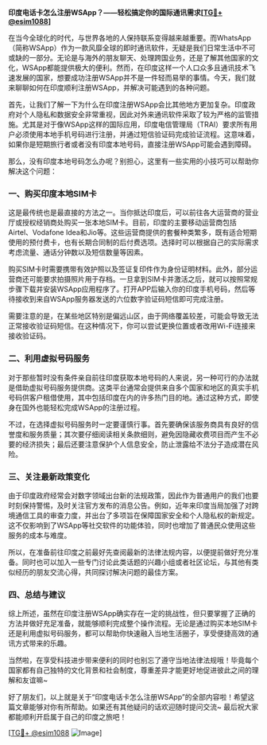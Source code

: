 **印度电话卡怎么注册WSApp？——轻松搞定你的国际通讯需求[[TG💪+ @esim1088](https://t.me/s/esim1088)]**

在当今全球化的时代，与世界各地的人保持联系变得越来越重要。而WhatsApp（简称WSApp）作为一款风靡全球的即时通讯软件，无疑是我们日常生活中不可或缺的一部分。无论是与海外的朋友聊天、处理跨国业务，还是了解其他国家的文化，WSApp都能提供极大的便利。然而，在印度这样一个人口众多且通讯技术飞速发展的国家，想要成功注册WSApp并不是一件轻而易举的事情。今天，我们就来聊聊如何在印度顺利注册WSApp，并解决可能遇到的各种问题。

首先，让我们了解一下为什么在印度注册WSApp会比其他地方更加复杂。印度政府对个人隐私和数据安全非常重视，因此对外来通讯软件采取了较为严格的监管措施。尤其是对于像WSApp这样的国际应用，印度电信管理局（TRAI）要求所有用户必须使用本地手机号码进行注册，并通过短信验证码完成验证流程。这意味着，如果你是短期旅行者或者没有印度本地号码，直接注册WSApp可能会遇到障碍。

那么，没有印度本地号码怎么办呢？别担心，这里有一些实用的小技巧可以帮助你解决这个问题：

### 一、购买印度本地SIM卡

这是最传统也是最直接的方法之一。当你抵达印度后，可以前往各大运营商的营业厅或授权经销商处购买一张本地SIM卡。目前，印度的主要移动运营商包括Airtel、Vodafone Idea和Jio等。这些运营商提供的套餐种类繁多，既有适合短期使用的预付费卡，也有长期合同制的后付费选项。选择时可以根据自己的实际需求考虑流量、通话分钟数以及短信数量等因素。

购买SIM卡时需要携带有效护照以及签证复印件作为身份证明材料。此外，部分运营商还可能要求拍摄照片用于存档。一旦拿到SIM卡并激活之后，就可以按照常规步骤下载并安装WSApp应用程序了。打开APP后输入你的印度手机号码，然后等待接收到来自WSApp服务器发送的六位数字验证码短信即可完成注册。

需要注意的是，在某些地区特别是偏远山区，由于网络覆盖较差，可能会导致无法正常接收验证码短信。在这种情况下，你可以尝试更换位置或者改用Wi-Fi连接来接收验证码。

### 二、利用虚拟号码服务

对于那些暂时没有条件亲自前往印度获取本地号码的人来说，另一种可行的办法就是借助虚拟号码服务提供商。这类平台通常会提供来自多个国家和地区的真实手机号码供客户租借使用，其中包括印度在内的许多热门目的地。通过这种方式，即使身在国外也能轻松完成WSApp的注册过程。

不过，在选择虚拟号码服务时一定要谨慎行事。首先要确保该服务商具有良好的信誉度和服务质量；其次要仔细阅读相关条款细则，避免因隐藏收费项目而产生不必要的经济损失；最后还要注意保护个人信息安全，防止泄露给不法分子造成潜在风险。

### 三、关注最新政策变化

由于印度政府经常会对数字领域出台新的法规政策，因此作为普通用户的我们也要时刻保持警惕，及时关注官方发布的消息公告。例如，近年来印度当局加强了对跨境通信工具的审查力度，并出台了多项旨在保障国家安全和个人隐私权的新规定。这不仅影响到了WSApp等社交软件的功能体验，同时也增加了普通民众使用这些服务的成本与难度。

所以，在准备前往印度之前最好先查阅最新的法律法规内容，以便提前做好充分准备。同时也可以加入一些专门讨论此类话题的兴趣小组或者社区论坛，与其他有类似经历的朋友交流心得，共同探讨解决问题的最佳方案。

### 四、总结与建议

综上所述，虽然在印度注册WSApp确实存在一定的挑战性，但只要掌握了正确的方法并做好充足准备，就能够顺利完成整个操作流程。无论是通过购买本地SIM卡还是利用虚拟号码服务，都可以帮助你快速融入当地生活圈子，享受便捷高效的通讯方式带来的乐趣。

当然啦，在享受科技进步带来便利的同时也别忘了遵守当地法律法规哦！毕竟每个国家都有自己独特的文化背景和社会制度，尊重差异才能更好地促进彼此之间的理解和友谊嘛~

好了朋友们，以上就是关于“印度电话卡怎么注册WSApp”的全部内容啦！希望这篇文章能够对你有所帮助。如果还有其他疑问的话欢迎随时提问交流~ 最后祝大家都能顺利开启属于自己的印度之旅吧！

[[TG💪+ @esim1088](https://t.me/s/esim1088) ![Image](https://i.postimg.cc/4NQfJmqS/Snipaste-2025-05-13-00-14-12.png)]